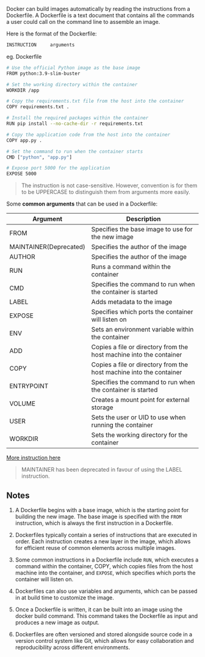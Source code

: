 Docker can build images automatically by reading the instructions from a Dockerfile. A Dockerfile is a text document that contains all the commands a user could call on the command line to assemble an image. 

Here is the format of the Dockerfile:

```bash
INSTRUCTION     arguments
```

eg. Dockerfile

```bash
# Use the official Python image as the base image
FROM python:3.9-slim-buster

# Set the working directory within the container
WORKDIR /app

# Copy the requirements.txt file from the host into the container
COPY requirements.txt .

# Install the required packages within the container
RUN pip install --no-cache-dir -r requirements.txt

# Copy the application code from the host into the container
COPY app.py .

# Set the command to run when the container starts
CMD ["python", "app.py"]

# Expose port 5000 for the application
EXPOSE 5000
```

> The instruction is not case-sensitive. However, convention is for them to be UPPERCASE to distinguish them from arguments more easily.

Some **common arguments** that can be used in a Dockerfile:

| Argument | Description |
| ----------- | ---------- |
| FROM | Specifies the base image to use for the new image |
| MAINTAINER(Deprecated) | Specifies the author of the image |
| AUTHOR | Specifies the author of the image |
| RUN | Runs a command within the container |
| CMD | Specifies the command to run when the container is started |
| LABEL | Adds metadata to the image |
| EXPOSE | Specifies which ports the container will listen on |
| ENV | Sets an environment variable within the container |
| ADD | Copies a file or directory from the host machine into the container |
| COPY | Copies a file or directory from the host machine into the container |
| ENTRYPOINT | Specifies the command to run when the container is started |
| VOLUME | Creates a mount point for external storage |
| USER | Sets the user or UID to use when running the container |
| WORKDIR | Sets the working directory for the container |

[More instruction here](https://docs.docker.com/engine/reference/builder/)

> MAINTAINER has been deprecated in favour of using the LABEL instruction.

## Notes

1. A Dockerfile begins with a base image, which is the starting point for building the new image. The base image is specified with the `FROM` instruction, which is always the first instruction in a Dockerfile.

2. Dockerfiles typically contain a series of instructions that are executed in order. Each instruction creates a new layer in the image, which allows for efficient reuse of common elements across multiple images.

3. Some common instructions in a Dockerfile include `RUN`, which executes a command within the container, COPY, which copies files from the host machine into the container, and `EXPOSE`, which specifies which ports the container will listen on.

4. Dockerfiles can also use variables and arguments, which can be passed in at build time to customize the image.

5. Once a Dockerfile is written, it can be built into an image using the docker build command. This command takes the Dockerfile as input and produces a new image as output.

6. Dockerfiles are often versioned and stored alongside source code in a version control system like Git, which allows for easy collaboration and reproducibility across different environments.